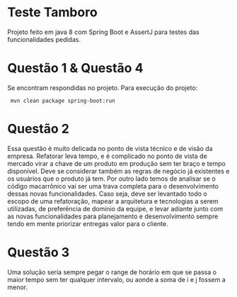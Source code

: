 # Teste Tamboro #
Projeto feito em java 8 com Spring Boot e AssertJ para testes das funcionalidades pedidas.

# Questão 1 & Questão 4
Se encontram respondidas no projeto. Para execução do projeto:
```
 mvn clean package spring-boot:run
```

# Questão 2
Essa questão é muito delicada no ponto de vista técnico e de visão da empresa. Refatorar leva tempo, e é complicado no ponto de vista de mercado virar a chave de um produto em produção sem ter braço e tempo disponível. Deve se considerar também as regras de negócio já existentes e os usuários que o produto já tem. Por outro lado temos de analisar se o código macarrônico vai ser uma trava completa para o desenvolvimento dessas novas funcionalidades. Caso seja, deve ser levantado todo o escopo de uma refatoração, mapear a arquitetura e tecnologias a serem utilizadas, de preferência de dominio da equipe, e levar adiante junto com as novas funcionalidades para planejamento e desenvolvimento sempre tendo em mente priorizar entregas valor para o cliente.

# Questão 3
Uma solução seria sempre pegar o range de horário em que se passa o maior tempo sem ter qualquer intervalo, ou aonde a soma de i e j fossem a menor.